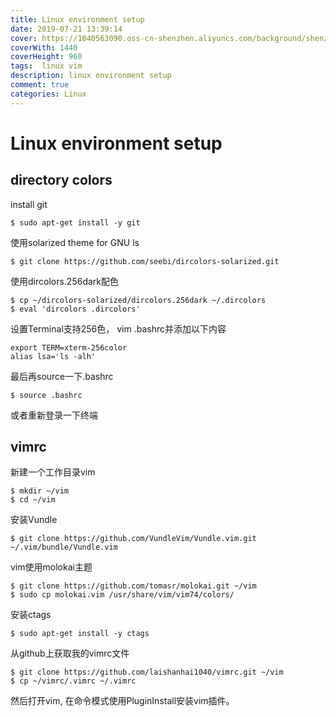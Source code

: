 ```yaml
---
title: Linux environment setup
date: 2019-07-21 13:39:14
cover: https://1040563090.oss-cn-shenzhen.aliyuncs.com/background/shenzhenwan01.png
coverWith: 1440
coverHeight: 960
tags:  linux vim
description: linux environment setup 
comment: true
categories: Linux
---
```


# Linux environment setup
## directory colors
install git
```
$ sudo apt-get install -y git
```
使用solarized theme for GNU ls
```
$ git clone https://github.com/seebi/dircolors-solarized.git
```
使用dircolors.256dark配色
```
$ cp ~/dircolors-solarized/dircolors.256dark ~/.dircolors
$ eval 'dircolors .dircolors'
```
设置Terminal支持256色， vim .bashrc并添加以下内容
```
export TERM=xterm-256color
alias lsa='ls -alh'
```
最后再source一下.bashrc
```
$ source .bashrc
```
或者重新登录一下终端

## vimrc
新建一个工作目录vim
```
$ mkdir ~/vim
$ cd ~/vim
```
安装Vundle
```
$ git clone https://github.com/VundleVim/Vundle.vim.git ~/.vim/bundle/Vundle.vim
```
vim使用molokai主题
```
$ git clone https://github.com/tomasr/molokai.git ~/vim
$ sudo cp molokai.vim /usr/share/vim/vim74/colors/
```
安装ctags
```
$ sudo apt-get install -y ctags
```
从github上获取我的vimrc文件
```
$ git clone https://github.com/laishanhai1040/vimrc.git ~/vim
$ cp ~/vimrc/.vimrc ~/.vimrc
```
然后打开vim, 在命令模式使用PluginInstall安装vim插件。